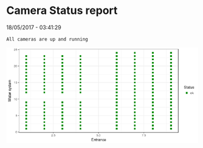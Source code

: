 Camera Status report
================
18/05/2017 - 03:41:29

    All cameras are up and running

![](camreport_files/figure-markdown_github/unnamed-chunk-2-1.png)
